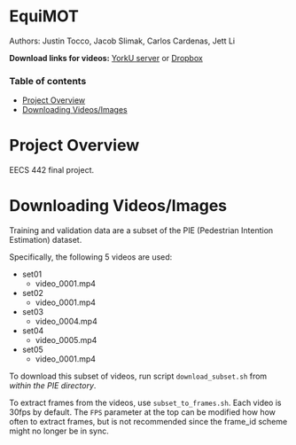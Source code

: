 # EquiMOT

Authors: Justin Tocco, Jacob Slimak, Carlos Cardenas, Jett Li

**Download links for videos:** [YorkU server](http://data.nvision2.eecs.yorku.ca/PIE_dataset/PIE_clips/) or [Dropbox](https://www.dropbox.com/sh/1th9hjcrce8sof1/AADKIF9itB7KmRvgH4iQxvCpa?dl=0)

### Table of contents
* [Project Overview](#overview)
* [Downloading Videos/Images](#download)

<a name="overview"></a>
# Project Overview
EECS 442 final project.

<a name="download"></a>
# Downloading Videos/Images
Training and validation data are a subset of the PIE (Pedestrian Intention Estimation) dataset.

Specifically, the following 5 videos are used:

* set01
  * video_0001.mp4
* set02
  * video_0001.mp4
* set03
  * video_0004.mp4
* set04
  * video_0005.mp4
* set05
  * video_0001.mp4

To download this subset of videos, run script `download_subset.sh` from _within the PIE directory_.

To extract frames from the videos, use `subset_to_frames.sh`. Each video is 30fps by default. The `FPS` parameter at the top can be modified how how often to extract  frames, but is not recommended since the frame_id scheme might no longer be in sync.
